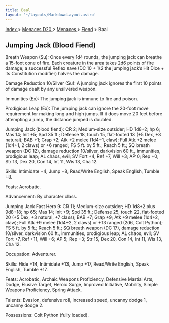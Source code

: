 ```yaml
---
title: Baal
layout: '~/layouts/MarkdownLayout.astro'
---
```


[ Index ](/) > [ Menaces D20 ](/menaces.d20) > [ Menaces ](/menaces.d20/menaces) > [ Fiend](/menaces.d20/menaces/fiend) > Baal

##  Jumping Jack (Blood Fiend)

Breath Weapon (Su): Once every 1d4 rounds, the jumping jack can breathe a
15-foot cone of fire. Each creature in the area takes 2d6 points of fire
damage; a successful Reflex save (DC 10 + 1/2 the jumping jack’s Hit Dice +
its Constitution modifier) halves the damage.

Damage Reduction 10/Silver (Su): A jumping jack ignores the first 10 points of
damage dealt by any unsilvered weapon.

Immunities (Ex): The jumping jack is immune to fire and poison.

Prodigious Leap (Ex): The jumping jack can ignore the 20-foot move requirement
for making long and high jumps. If it does move 20 feet before attempting a
jump, the distance jumped is doubled.

Jumping Jack (blood fiend): CR 2; Medium-size outsider; HD 1d8+2; hp 6; Mas
14; Init +5; Spd 35 ft.; Defense 18, touch 15, flat-footed 13 (+5 Dex, +3
natural); BAB +1; Grap +2; Atk +2 melee (1d4+1, claw); Full Atk +2 melee
(1d4+1, 2 claws) or +6 ranged; FS 5 ft. by 5 ft.; Reach 5 ft.; SQ breath
weapon (DC 12), damage reduction 10/silver, darkvision 60 ft., immunities,
prodigious leap; AL chaos, evil; SV Fort +4, Ref +7, Will +3; AP 0; Rep +0;
Str 13, Dex 20, Con 14, Int 11, Wis 13, Cha 12.

Skills: Intimidate +4, Jump +8, Read/Write English, Speak English, Tumble +8.

Feats: Acrobatic.

Advancement: By character class.

Jumping Jack Fast Hero 9: CR 11; Medium-size outsider; HD 1d8+2 plus 9d8+18;
hp 65; Mas 14; Init +9; Spd 35 ft.; Defense 25, touch 22, flat-footed 20 (+5
Dex, +3 natural, +7 class); BAB +7; Grap +9; Atk +9 melee (1d4+2, claw); Full
Atk +9 melee (1d4+2, 2 claws) or +13 ranged (2d6, Colt Python); FS 5 ft. by 5
ft.; Reach 5 ft.; SQ breath weapon (DC 17), damage reduction 10/silver,
darkvision 60 ft., immunities, prodigious leap; AL chaos, evil; SV Fort +7,
Ref +11, Will +6; AP 5; Rep +3; Str 15, Dex 20, Con 14, Int 11, Wis 13, Cha
12.

Occupation: Adventurer.

Skills: Hide +14, Intimidate +13, Jump +17, Read/Write English, Speak English,
Tumble +17.

Feats: Acrobatic, Archaic Weapons Proficiency, Defensive Martial Arts, Dodge,
Elusive Target, Heroic Surge, Improved Initiative, Mobility, Simple Weapons
Proficiency, Spring Attack.

Talents: Evasion, defensive roll, increased speed, uncanny dodge 1, uncanny
dodge 2.

Possessions: Colt Python (fully loaded).

